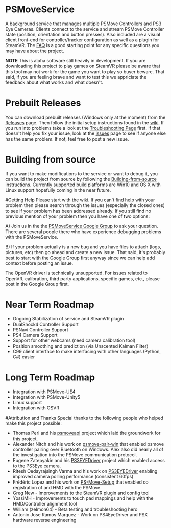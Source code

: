# PSMoveService
A background service that manages multiple PSMove Controllers and PS3 Eye Cameras. Clients connect to the service and stream PSMove Controller state (position, orientation and button presses). Also included are a visual client front-end for controller/tracker configuration as well as a plugin for SteamVR. The [FAQ](https://github.com/cboulay/PSMoveService/wiki/Frequently-Asked-Questions) is a good starting point for any specific questions you may have about the project. 

**NOTE** This is alpha software still heavily in development. If you are downloading this project to play games on SteamVR please be aware that this tool may not work for the game you want to play so buyer beware. That said, if you are feeling brave and want to test this we appriciate the feedback about what works and what doesn't.

# Prebuilt Releases
You can download prebuilt releases (Windows only at the moment) from the [Releases](https://github.com/cboulay/PSMoveService/releases) page. Then follow the initial setup instructions found in the [wiki](https://github.com/cboulay/PSMoveService/wiki#initial-setup). If you run into problems take a look at the [Troubleshooting Page](https://github.com/cboulay/PSMoveService/wiki/Troubleshooting-%28Windows%29) first. If that doesn't help you fix your issue, look at the [issues](https://github.com/cboulay/PSMoveService/issues) page to see if anyone else has the same problem. If not, feel free to post a new issue.

# Building from source
If you want to make modifications to the service or want to debug it, you can build the project from source by following the  [Building-from-source](https://github.com/cboulay/PSMoveService/wiki/Building-from-source) instructions. Currently supported build platforms are Win10 and OS X with Linux support hopefully coming in the near future.

#Getting Help
Please start with the wiki. If you can't find help with your problem then please search through the issues (especially the closed ones) to see if your problem has been addressed already. If you still find no previous mention of your problem then you have one of two options:

A) Join us in the the [PSMoveService Google Group](https://groups.google.com/forum/#!forum/psmoveservice) to ask your question. There are several people there who have experience debugging problems with the PSMoveService.

B) If your problem actually is a new bug and you have files to attach (logs, pictures, etc) then go ahead and create a new issue. That said, it's probably best to start with the Google Group first anyway since we can help add context before posting an issue.

The OpenVR driver is technically unsupported. For issues related to OpenVR, calibration, third party applications, specific games, etc., please post in the Google Group first.

# Near Term Roadmap
 * Ongoing Stabilization of service and SteamVR plugin
 * DualShock4 Controller Support
 * PSNavi Controller Support
 * PS4 Camera Support
 * Support for other webcams (need camera calibration tool)
 * Position smoothing and prediction (via Unscented Kalman Filter)
 * C99 client interface to make interfacing with other languages (Python, C#) easier

# Long Term Roadmap
 * Integration with PSMove-UE4
 * Integration with PSMove-Unity5
 * Linux support
 * Integration with OSVR

#Attribution and Thanks
Special thanks to the following people who helped make this project possible:
* Thomas Perl and his [psmoveapi](https://github.com/thp/psmoveapi) project which laid the groundwork for this project.
* Alexander Nitch and his work on [psmove-pair-win](https://github.com/nitsch/psmove-pair-win) that enabled psmove controller pairing over Bluetooth on Windows. Alex also did nearly all of the investigation into the PSMove communication protocol.
* Eugene Zatepyakin and his [PS3EYEDriver](https://github.com/inspirit/PS3EYEDriver) project which enabled access to the PS3Eye camera.
* Ritesh Oedayrajsingh Varma and his work on [PS3EYEDriver](https://github.com/rovarma/PS3EYEDriver) enabling improved camera polling performance (consistent 60fps)
* Frédéric Lopez and his work on [PS-Move-Setup](https://github.com/Fredz66/PS-Move-Setup) that enabled co registration of  and HMD with the PSMove.
* Greg New - Improvements to the SteamVR plugin and config tool
* YossiMH - Improvements to touch pad mappings and help with the HMD/Controller alignment tool
* William (zelmon64) - Beta testing and troubleshooting hero
* Antonio Jose Ramos Marquez - Work on PS4EyeDriver and PSX hardware reverse engineering
